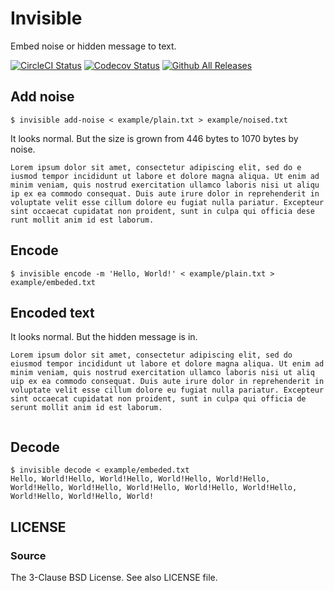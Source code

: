# Invisible

Embed noise or hidden message to text.

[![CircleCI Status](https://circleci.com/gh/kitsuyui/invisible.svg?style=shield&circle-token=:circle-token)](https://circleci.com/gh/kitsuyui/invisible)
[![Codecov Status](https://img.shields.io/codecov/c/github/kitsuyui/invisible.svg)](https://codecov.io/github/kitsuyui/invisible/)
[![Github All Releases](https://img.shields.io/github/downloads/kitsuyui/invisible/total.svg)](https://github.com/kitsuyui/invisible/releases/latest)


## Add noise

```console
$ invisible add-noise < example/plain.txt > example/noised.txt
```

It looks normal. But the size is grown from 446 bytes to 1070 bytes by noise.

```
L⁡o​rem⁣ ⁢ip​sum ⁡d​o﻿lor⁡ ⁠sit⁡ a​met⁣,﻿ ⁠c‌ons⁠ect﻿et⁢ur⁠ ⁣a⁤di⁡p⁣isci‌n‌g e‌li⁢t,‌ ⁢se​d d⁡o‌ e​i⁡u⁠smo⁢d⁡ ​t⁠em⁡p﻿o​r i﻿n⁠cididu‌n⁡t ⁢u⁡t labo⁠re ​e⁡t​ ‌dolo⁣re​ mag‌n⁡a⁠ al⁣i​qua﻿.⁡ ⁤Ut en​im ad⁤ ‌mi﻿nim ⁡v⁢e⁣ni‌am, qui⁤s ⁢n⁡os⁣trud‌ ⁢e⁣xe‌rc⁠it﻿ati⁣on ‌u⁢l‌l⁢a​mc⁠o⁠ laboris n​i⁤si⁡ ​ut⁠ ⁢a⁠liq‌u​i⁣p e‌x e⁠a⁡ c‌o﻿mmo⁠do⁤ c﻿on⁤s⁣e⁠q⁡uat⁠. Duis aute iru⁠r⁤e ⁤d‌o﻿lor ⁤i⁣n⁢ ⁡r⁠e​pr​eh⁡e﻿nd⁤e⁠rit⁣ i⁣n⁣ vo⁡l⁣uptate⁠ v‌el⁣it ​e⁢s⁡s⁡e⁠ ⁠cil⁢l‌u​m dol​ore⁢ ​e⁢u ⁠f​u⁤g﻿i​a⁢t‌ ⁠n⁠ulla par⁣i﻿a﻿t​u⁠r​. ‌Except‌e​ur⁢ ⁤sin​t⁠ ﻿o﻿ccaecat cu​pid⁢a⁠tat ⁤n⁡o⁣n⁤ ⁠proide‌nt, ​sunt⁤ ⁡i‌n﻿ c﻿u⁡lp⁤a ⁢qui‌ off​i﻿c⁢i‌a dese​ru﻿n​t ‌mo‌l⁢li⁡t⁣ ​a⁢ni⁤m⁣ ​id ⁡est ﻿l⁤abo⁡r​u⁢m.

```


## Encode

```console
$ invisible encode -m 'Hello, World!' < example/plain.txt > example/embeded.txt
```

## Encoded text

It looks normal. But the hidden message is in.

```
L⁠o⁠r​e⁤m⁠ ⁣i⁣p⁢s⁡u⁡m​ ⁤d﻿o⁢l⁣o⁢r‌ ​s​i⁣t⁡ ⁣a⁣m﻿e⁡t⁢,⁢ ⁤c⁤o‌n⁢s⁢e‌c​t⁠e​t​u​r​ ​a⁠d⁠i​p⁤i⁠s⁣c⁣i⁢n⁡g⁡ ​e⁤l﻿i⁢t⁣,⁢ ‌s​e​d⁣ ⁡d⁣o⁣ ﻿e⁡i⁢u⁢s⁤m⁤o‌d⁢ ⁢t‌e​m⁠p​o​r​ ​i​n⁠c⁠i​d⁤i⁠d⁣u⁣n⁢t⁡ ⁡u​t⁤ ﻿l⁢a⁣b⁢o‌r​e​ ⁣e⁡t⁣ ⁣d﻿o⁡l⁢o⁢r⁤e⁤ ‌m⁢a⁢g‌n​a⁠ ​a​l​i​q​u⁠a⁠.​ ⁤U⁠t⁣ ⁣e⁢n⁡i⁡m​ ⁤a﻿d⁢ ⁣m⁢i‌n​i​m⁣ ⁡v⁣e⁣n﻿i⁡a⁢m⁢,⁤ ⁤q‌u⁢i⁢s‌ ​n⁠o​s​t​r​u​d⁠ ⁠e​x⁤e⁠r⁣c⁣i⁢t⁡a⁡t​i⁤o﻿n⁢ ⁣u⁢l‌l​a​m⁣c⁡o⁣ ⁣l﻿a⁡b⁢o⁢r⁤i⁤s‌ ⁢n⁢i‌s​i⁠ ​u​t​ ​a​l⁠i⁠q​u⁤i⁠p⁣ ⁣e⁢x⁡ ⁡e​a⁤ ﻿c⁢o⁣m⁢m‌o​d​o⁣ ⁡c⁣o⁣n﻿s⁡e⁢q⁢u⁤a⁤t‌.⁢ ⁢D‌u​i⁠s​ ​a​u​t​e⁠ ⁠i​r⁤u⁠r⁣e⁣ ⁢d⁡o⁡l​o⁤r﻿ ⁢i⁣n⁢ ‌r​e​p⁣r⁡e⁣h⁣e﻿n⁡d⁢e⁢r⁤i⁤t‌ ⁢i⁢n‌ ​v⁠o​l​u​p​t​a⁠t⁠e​ ⁤v⁠e⁣l⁣i⁢t⁡ ⁡e​s⁤s﻿e⁢ ⁣c⁢i‌l​l​u⁣m⁡ ⁣d⁣o﻿l⁡o⁢r⁢e⁤ ⁤e‌u⁢ ⁢f‌u​g⁠i​a​t​ ​n​u⁠l⁠l​a⁤ ⁠p⁣a⁣r⁢i⁡a⁡t​u⁤r﻿.⁢ ⁣E⁢x‌c​e​p⁣t⁡e⁣u⁣r﻿ ⁡s⁢i⁢n⁤t⁤ ‌o⁢c⁢c‌a​e⁠c​a​t​ ​c​u⁠p⁠i​d⁤a⁠t⁣a⁣t⁢ ⁡n⁡o​n⁤ ﻿p⁢r⁣o⁢i‌d​e​n⁣t⁡,⁣ ⁣s﻿u⁡n⁢t⁢ ⁤i⁤n‌ ⁢c⁢u‌l​p⁠a​ ​q​u​i​ ⁠o⁠f​f⁤i⁠c⁣i⁣a⁢ ⁡d⁡e​s⁤e﻿r⁢u⁣n⁢t‌ ​m​o⁣l⁡l⁣i⁣t﻿ ⁡a⁢n⁢i⁤m⁤ ‌i⁢d⁢ ‌e​s⁠t​ ​l​a​b​o⁠r⁠u​m⁤.⁠
⁣⁣⁢⁡⁡​⁤﻿⁢⁣⁢‌​​⁣⁡⁣⁣﻿⁡⁢⁢⁤⁤‌⁢⁢‌​⁠​​​​​
```

## Decode

```console
$ invisible decode < example/embeded.txt
Hello, World!Hello, World!Hello, World!Hello, World!Hello, World!Hello, World!Hello, World!Hello, World!Hello, World!Hello, World!Hello, World!Hello, World!
```

## LICENSE

### Source

The 3-Clause BSD License. See also LICENSE file.
